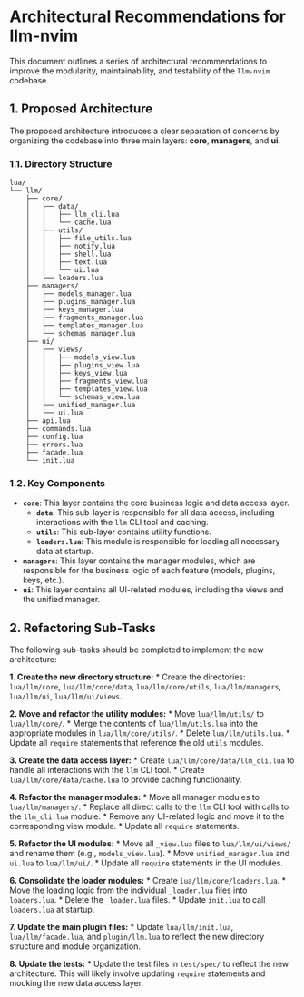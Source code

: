 # Architectural Recommendations for llm-nvim

This document outlines a series of architectural recommendations to improve the modularity, maintainability, and testability of the `llm-nvim` codebase.

## 1. Proposed Architecture

The proposed architecture introduces a clear separation of concerns by organizing the codebase into three main layers: **core**, **managers**, and **ui**.

### 1.1. Directory Structure

```
lua/
└── llm/
    ├── core/
    │   ├── data/
    │   │   ├── llm_cli.lua
    │   │   └── cache.lua
    │   ├── utils/
    │   │   ├── file_utils.lua
    │   │   ├── notify.lua
    │   │   ├── shell.lua
    │   │   ├── text.lua
    │   │   └── ui.lua
    │   └── loaders.lua
    ├── managers/
    │   ├── models_manager.lua
    │   ├── plugins_manager.lua
    │   ├── keys_manager.lua
    │   ├── fragments_manager.lua
    │   ├── templates_manager.lua
    │   └── schemas_manager.lua
    ├── ui/
    │   ├── views/
    │   │   ├── models_view.lua
    │   │   ├── plugins_view.lua
    │   │   ├── keys_view.lua
    │   │   ├── fragments_view.lua
    │   │   ├── templates_view.lua
    │   │   └── schemas_view.lua
    │   ├── unified_manager.lua
    │   └── ui.lua
    ├── api.lua
    ├── commands.lua
    ├── config.lua
    ├── errors.lua
    ├── facade.lua
    └── init.lua
```

### 1.2. Key Components

*   **`core`**: This layer contains the core business logic and data access layer.
    *   **`data`**: This sub-layer is responsible for all data access, including interactions with the `llm` CLI tool and caching.
    *   **`utils`**: This sub-layer contains utility functions.
    *   **`loaders.lua`**: This module is responsible for loading all necessary data at startup.
*   **`managers`**: This layer contains the manager modules, which are responsible for the business logic of each feature (models, plugins, keys, etc.).
*   **`ui`**: This layer contains all UI-related modules, including the views and the unified manager.

## 2. Refactoring Sub-Tasks

The following sub-tasks should be completed to implement the new architecture:

**1. Create the new directory structure:**
    *   Create the directories: `lua/llm/core`, `lua/llm/core/data`, `lua/llm/core/utils`, `lua/llm/managers`, `lua/llm/ui`, `lua/llm/ui/views`.

**2. Move and refactor the utility modules:**
    *   Move `lua/llm/utils/` to `lua/llm/core/`.
    *   Merge the contents of `lua/llm/utils.lua` into the appropriate modules in `lua/llm/core/utils/`.
    *   Delete `lua/llm/utils.lua`.
    *   Update all `require` statements that reference the old `utils` modules.

**3. Create the data access layer:**
    *   Create `lua/llm/core/data/llm_cli.lua` to handle all interactions with the `llm` CLI tool.
    *   Create `lua/llm/core/data/cache.lua` to provide caching functionality.

**4. Refactor the manager modules:**
    *   Move all manager modules to `lua/llm/managers/`.
    *   Replace all direct calls to the `llm` CLI tool with calls to the `llm_cli.lua` module.
    *   Remove any UI-related logic and move it to the corresponding view module.
    *   Update all `require` statements.

**5. Refactor the UI modules:**
    *   Move all `_view.lua` files to `lua/llm/ui/views/` and rename them (e.g., `models_view.lua`).
    *   Move `unified_manager.lua` and `ui.lua` to `lua/llm/ui/`.
    *   Update all `require` statements in the UI modules.

**6. Consolidate the loader modules:**
    *   Create `lua/llm/core/loaders.lua`.
    *   Move the loading logic from the individual `_loader.lua` files into `loaders.lua`.
    *   Delete the `_loader.lua` files.
    *   Update `init.lua` to call `loaders.lua` at startup.

**7. Update the main plugin files:**
    *   Update `lua/llm/init.lua`, `lua/llm/facade.lua`, and `plugin/llm.lua` to reflect the new directory structure and module organization.

**8. Update the tests:**
    *   Update the test files in `test/spec/` to reflect the new architecture. This will likely involve updating `require` statements and mocking the new data access layer.
